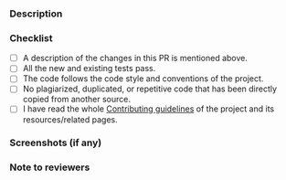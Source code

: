 <!--
    Thank you for contributing to our project, JuleLang!
    Be sure to follow our Code of Conduct and contributing guidelines, and fill in the details below.

    Contributing guidelines: https://github.com/julelang/jule/blob/master/CONTRIBUTING.md
-->

### Description

<!-- Describe what this PR introduces. -->
<!-- If any, link any issue that this PR solves. -->

### Checklist

<!-- Check the boxes below to ensure you have completed the checklist. -->

- [ ] A description of the changes in this PR is mentioned above.
- [ ] All the new and existing tests pass.
- [ ] The code follows the code style and conventions of the project.
- [ ] No plagiarized, duplicated, or repetitive code that has been directly copied from another source.
- [ ] I have read the whole [Contributing guidelines](https://jule.dev/contribute) of the project and its resources/related pages.

### Screenshots (if any)

<!--

If any, add screenshots to help explain your changes.
Remove these comments to highlight the screenshots in the PR.

|      Original       |      Updated       |
| :-----------------: | :----------------: |
| original screenshot | updated screenshot |

-->

### Note to reviewers

<!-- Please add a one-line description for developers or pull request viewers, if any. -->
